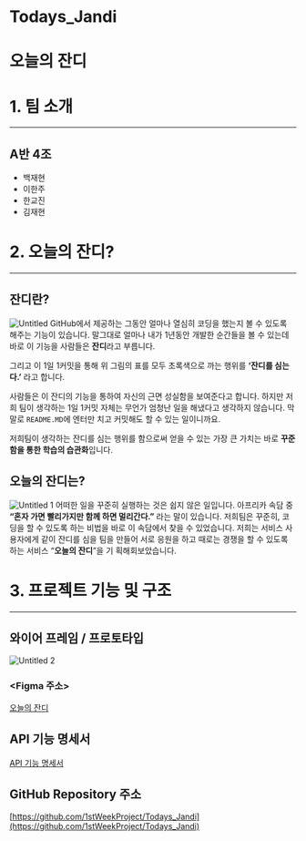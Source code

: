 # Todays_Jandi

# 오늘의 잔디

# 1. 팀 소개

---

## A반 4조

- 백재현
- 이한주
- 한교진
- 김재현

# 2. 오늘의 잔디?

---

## 잔디란?

![Untitled](https://user-images.githubusercontent.com/28504937/202376814-a690cf68-e0f7-4f0a-b065-0ce38cac73a6.png)
GitHub에서 제공하는 그동안  얼마나 열심히 코딩을 했는지 볼 수 있도록 해주는 기능이 있습니다. 말그대로 얼마나 내가 1년동안 개발한 순간들을 볼 수 있는데 바로 이 기능을 사람들은 **잔디**라고 부릅니다. 

그리고 이 1일 1커밋을 통해 위 그림의 표를 모두 초록색으로 까는 행위를 **‘잔디를 심는다.’** 라고 합니다.

사람들은 이 잔디의 기능을 통하여 자신의 근면 성실함을 보여준다고 합니다. 하지만 저희 팀이 생각하는 1일 1커밋 자체는 무언가 엄청난 일을 해냈다고 생각하지 않습니다. 막말로 `README.MD`에 엔터만 치고 커밋해도 할 수 있는 일이니까요.

저희팀이 생각하는 잔디를 심는 행위를 함으로써 얻을 수 있는 가장 큰 가치는 바로 **꾸준함을 통한 학습의 습관화**입니다.

## 오늘의 잔디는?
![Untitled 1](https://user-images.githubusercontent.com/28504937/202376922-91a2a938-32d3-4fa5-ba57-76c46f9c47d4.png)
어떠한 일을 꾸준히 실행하는 것은 쉽지 않은 일입니다. 아프리카 속담 중 **“혼자 가면 빨리가지만 함께 하면 멀리간다.”** 라는 말이 있습니다. 저희팀은 꾸준히, 코딩을 할 수 있도록 하는 비법을  바로 이 속담에서 찾을 수 있었습니다. 저희는 서비스 사용자에게 같이 잔디를 심을 팀을 만들어 서로 응원을 하고 때로는 경쟁을 할 수 있도록 하는 서비스 “**오늘의 잔디**”을 기 획해회보았습니다.

# 3. ****프로젝트 기능 및 구조****

---

## 와이어 프레임 / 프로토타입
![Untitled 2](https://user-images.githubusercontent.com/28504937/202376953-05fccc12-339f-49c6-9d73-1f9a429fa7d1.png)
### <Figma 주소>

[오늘의 잔디](https://www.figma.com/file/BK0MAufxItQgVfmRS1bBgz/%EC%98%A4%EB%8A%98%EC%9D%98-%EC%9E%94%EB%94%94?node-id=0%3A1)

## API 기능 명세서

[API 기능 명세서](https://www.notion.so/API-e0c76d976f3d43d89118be87467d5e36)

## GitHub Repository 주소

[https://github.com/1stWeekProject/Todays_Jandi](https://github.com/1stWeekProject/Todays_Jandi)
